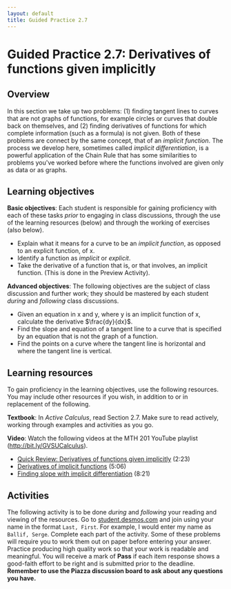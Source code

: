 ```yaml
---
layout: default
title: Guided Practice 2.7
---
```


# Guided Practice 2.7: Derivatives of functions given implicitly

## Overview

In this section we take up two problems: (1) finding tangent lines to curves that are not graphs of functions, for example circles or curves that double back on themselves, and (2) finding derivatives of functions for which complete information (such as a formula) is not given. Both of these problems are connect by the same concept, that of an _implicit function_. The process we develop here, sometimes called *implicit differentiation*, is a powerful application of the Chain Rule that has some similarities to problems you've worked before where the functions involved are given only as data or as graphs.

## Learning objectives

__Basic objectives__: Each student is responsible for gaining proficiency with each of these tasks _prior_ to engaging in class discussions, through the use of the learning resources (below) and through the working of exercises (also below).

- Explain what it means for a curve to be an *implicit function*, as opposed to an explicit function, of x.
- Identify a function as _implicit_ or _explicit_.
- Take the derivative of a function that is, or that involves, an implicit function. (This is done in the Preview Activity).

__Advanced objectives__: The following objectives are the subject of class discussion and further work; they should be mastered by each student _during_ and _following_ class discussions.

- Given an equation in x and y, where y is an implicit function of x, calculate the derivative $\frac{dy}{dx}$.
- Find the slope and equation of a tangent line to a curve that is specified by an equation that is not the graph of a function.
- Find the points on a curve where the tangent line is horizontal and where the tangent line is vertical.

## Learning resources

To gain proficiency in the learning objectives, use the following resources. You may include other resources if you wish, in addition to or in replacement of the following.

__Textbook__: In _Active Calculus_, read Section 2.7. Make sure to read actively, working through examples and activities as you go.

__Video__: Watch the following videos at the MTH 201 YouTube playlist (http://bit.ly/GVSUCalculus).

- [Quick Review: Derivatives of functions given implicitly](http://www.youtube.com/watch?v=YI7uxdvcq4E) (2:23)
- [Derivatives of implicit functions](http://www.youtube.com/watch?v=wEiiLU2jFng) (5:06)
- [Finding slope with implicit differentiation](http://www.youtube.com/watch?v=_2aCDXYMz1U) (8:21)

## Activities

The following activity is to be done _during_ and _following_ your reading and viewing of the resources. Go to [student.desmos.com](https://student.desmos.com/?prepopulateCode=SARMCZ) and join using your name in the format `Last, First`. For example, I would enter my name as `Ballif, Serge`. Complete each part of the activity. Some of these problems will require you to work them out on paper before entering your answer. Practice producing high quality work so that your work is readable and meaningful. You will receive a mark of __Pass__ if each item response shows a good-faith effort to be right and is submitted prior to the deadline. __Remember to use the Piazza discussion board to ask about any questions you have.__
